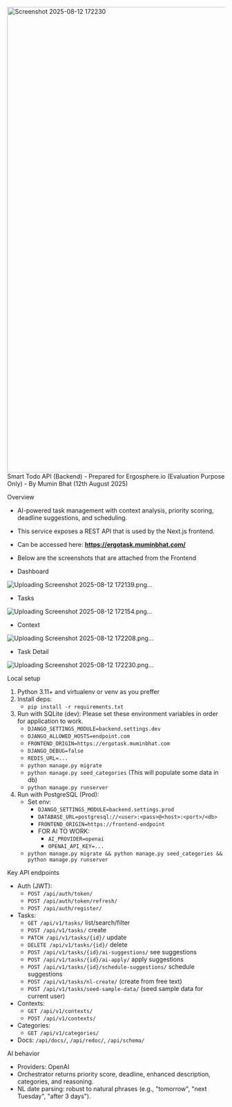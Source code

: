<img width="1919" height="1079" alt="Screenshot 2025-08-12 172230" src="https://github.com/user-attachments/assets/f2ddfe52-88b2-4619-a012-5d02d817e8e7" />Smart Todo API (Backend) - Prepared for Ergosphere.io (Evaluation Purpose Only) - By Mumin Bhat (12th August 2025)

Overview
- AI-powered task management with context analysis, priority scoring, deadline suggestions, and scheduling.
- This service exposes a REST API that is used by the Next.js frontend.


- Can be accessed here: **https://ergotask.muminbhat.com/**

- Below are the screenshots that are attached from the Frontend

- Dashboard
   
![Uploading Screenshot 2025-08-12 172139.png…]()

- Tasks

![Uploading Screenshot 2025-08-12 172154.png…]()

- Context

![Uploading Screenshot 2025-08-12 172208.png…]()

- Task Detail

![Uploading Screenshot 2025-08-12 172230.png…]()

Local setup

1) Python 3.11+ and virtualenv or venv as you preffer
2) Install deps:
   - `pip install -r requirements.txt`
3) Run with SQLite (dev): Please set these environment variables in order for application to work.
   - `DJANGO_SETTINGS_MODULE=backend.settings.dev`
   - `DJANGO_ALLOWED_HOSTS=endpoint.com`
   - `FRONTEND_ORIGIN=https://ergotask.muminbhat.com`
   - `DJANGO_DEBUG=false`
   - `REDIS_URL=...`
   - `python manage.py migrate`
   - `python manage.py seed_categories` (This will populate some data in db)
   - `python manage.py runserver`
4) Run with PostgreSQL (Prod):
   - Set env:
     - `DJANGO_SETTINGS_MODULE=backend.settings.prod`
     - `DATABASE_URL=postgresql://<user>:<pass>@<host>:<port>/<db>`
     - `FRONTEND_ORIGIN=https://frontend-endpoint`
     - FOR AI TO WORK:
       - `AI_PROVIDER=openai`
       - `OPENAI_API_KEY=...`
   - `python manage.py migrate && python manage.py seed_categories && python manage.py runserver`

Key API endpoints
- Auth (JWT):
  - `POST /api/auth/token/`
  - `POST /api/auth/token/refresh/`
  - `POST /api/auth/register/`
- Tasks:
  - `GET /api/v1/tasks/` list/search/filter
  - `POST /api/v1/tasks/` create
  - `PATCH /api/v1/tasks/{id}/` update
  - `DELETE /api/v1/tasks/{id}/` delete
  - `POST /api/v1/tasks/{id}/ai-suggestions/` see suggestions
  - `POST /api/v1/tasks/{id}/ai-apply/` apply suggestions
  - `POST /api/v1/tasks/{id}/schedule-suggestions/` schedule suggestions
  - `POST /api/v1/tasks/nl-create/` (create from free text)
  - `POST /api/v1/tasks/seed-sample-data/` (seed sample data for current user)
- Contexts:
  - `GET /api/v1/contexts/`
  - `POST /api/v1/contexts/`
- Categories:
  - `GET /api/v1/categories/`
- Docs: `/api/docs/`, `/api/redoc/`, `/api/schema/`

AI behavior
- Providers: OpenAI
- Orchestrator returns priority score, deadline, enhanced description, categories, and reasoning.
- NL date parsing: robust to natural phrases (e.g., "tomorrow", "next Tuesday", "after 3 days").


